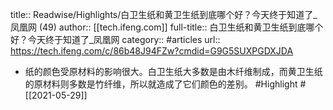 title:: Readwise/Highlights/白卫生纸和黄卫生纸到底哪个好？今天终于知道了_凤凰网 (49)
author:: [[tech.ifeng.com]]
full-title:: 白卫生纸和黄卫生纸到底哪个好？今天终于知道了_凤凰网
category:: #articles
url:: https://tech.ifeng.com/c/86b48J94FZw?cmdid=G9G5SUXPGDXJDA

- 纸的颜色受原材料的影响很大。白卫生纸大多数是由木纤维制成，而黄卫生纸的原材料则多数是竹纤维，所以就造成了它们颜色的差别。 #Highlight #[[2021-05-29]]
